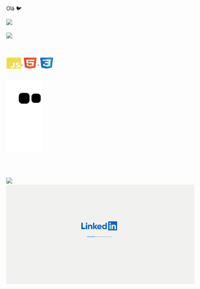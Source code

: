Olá 🐦

<div>
  <a href="https://github.com/FlaviaColiv">
    
  <img height="180em" src="https://github-readme-stats.vercel.app/api?username=FlaviaColiv&show_icons=true&theme=transparent"/>
  <br><br>
  <img height="180em" src="https://github-readme-stats.vercel.app/api/top-langs/?username=FlaviaColiv&layout=compact&langs_count=6&theme=transparent"/>
            
</div>
    
<div style="display: inline_block">
  
  <br><br>
  <img align="center" alt="Js" height="30" width="40" src="https://raw.githubusercontent.com/devicons/devicon/master/icons/javascript/javascript-plain.svg">
  <img align="center" alt="HTML" height="30" width="40" src="https://raw.githubusercontent.com/devicons/devicon/master/icons/html5/html5-original.svg">
  <img align="center" alt="CSS" height="30" width="40" src="https://raw.githubusercontent.com/devicons/devicon/master/icons/css3/css3-original.svg">
  <br><br>
  
</div>
  
![Snake animation](https://github.com/FlaviaColiv/FlaviaColiv/blob/output/github-contribution-grid-snake.svg)

<div> 
  
  <br><br><br>
  <a href="https://www.linkedin.com/in/flavia-oliveira-dev/" target="_blank"><img src="https://img.shields.io/badge/-LinkedIn-%230077B5?style=for-the-badge&logo=linkedin&logoColor=white" target="_blank"></a> 
  <a href="https://www.linkedin.com/in/flavia-oliveira-dev/" target="_blank"><img src="./MeuLinkedIn.gif" alt="Meu LinkedIn"></a>
 
</div>
